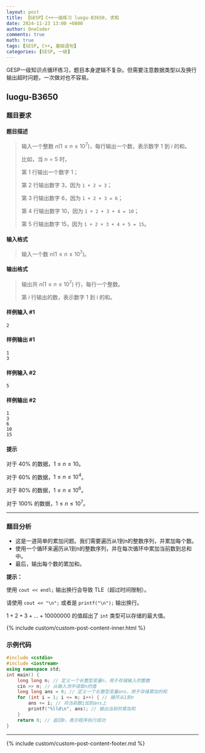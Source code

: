 ```yaml
---
layout: post
title: 【GESP】C++一级练习 luogu-B3650, 求和
date: 2024-11-23 13:00 +0800
author: OneCoder
comments: true
math: true
tags: [GESP, C++, 基础语句]
categories: [GESP, 一级]
---
```

GESP一级知识点循环练习，题目本身逻辑不复杂。但需要注意数据类型以及换行输出超时问题，一次做对也不容易。

<!--more-->

## luogu-B3650

### 题目要求

#### 题目描述

>输入一个整数 $n(1\le n \le 10^7)$，每行输出一个数，表示数字 $1$ 到 $i$ 的和。
>
>比如，当 $n=5$ 时，
>
>第 1 行输出一个数字 1；
>
>第 2 行输出数字 3，因为 `1 + 2 = 3`；
>
>第 3 行输出数字 6，因为 `1 + 2 + 3 = 6`；
>
>第 4 行输出数字 10，因为 `1 + 2 + 3 + 4 = 10`；
>
>第 5 行输出数字 15，因为 `1 + 2 + 3 + 4 + 5 = 15`。

#### 输入格式

>输入一个数 $n(1\le n \le 10^7)$。

#### 输出格式

>输出共 $n(1\le n \le 10^7)$ 行，每行一个整数。
>
>第 $i$ 行输出的数，表示数字 1 到 i 的和。

#### 样例输入 #1

```console
2
```

#### 样例输出 #1

```console
1
3
```

#### 样例输入 #2

```console
5
```

#### 样例输出 #2

```console
1
3
6
10
15
```

#### 提示

对于 $40\%$ 的数据，$1\le n \le 10$。

对于 $60\%$ 的数据，$1\le n \le 10^4$。

对于 $80\%$ 的数据，$1\le n \le 10^6$。

对于 $100\%$ 的数据，$1\le n \le 10^7$。

---

### 题目分析

- 这是一道简单的累加问题。我们需要遍历从1到n的整数序列，并累加每个数。
- 使用一个循环来遍历从1到n的整数序列，并在每次循环中累加当前数到总和中。
- 最后，输出每个数的累加和。

**提示：**

使用 ` cout << endl; ` 输出换行会导致 TLE（超过时间限制）。

请使用 `cout << "\n";` 或者是 `printf("\n");` 输出换行。

$1+2+3+\dots+10000000$ 的值超出了 `int` 类型可以存储的最大值。

{% include custom/custom-post-content-inner.html %}

### 示例代码

```cpp
#include <cstdio>
#include <iostream>
using namespace std;
int main() {
    long long n; // 定义一个长整型变量n，用于存储输入的整数
    cin >> n; // 从输入流中读取n的值
    long long ans = 0; // 定义一个长整型变量ans，用于存储累加的和
    for (int i = 1; i <= n; i++) { // 循环从1到n
        ans += i; // 将当前数i加到ans上
        printf("%lld\n", ans); // 输出当前的累加和
    }
    return 0; // 返回0，表示程序执行成功
}
```

---

{% include custom/custom-post-content-footer.md %}
